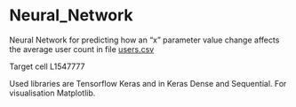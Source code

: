 # Neural_Network

Neural Network for predicting how an “x” parameter value
change affects the average user count in file [users.csv](https://github.com/millalin/Neural_Net/blob/c071d5ddd5a4606abd5bda05dae2fab9740eda32/users.csv)

Target cell L1547777

Used libraries are Tensorflow Keras and in Keras Dense and Sequential. For visualisation Matplotlib.

 

